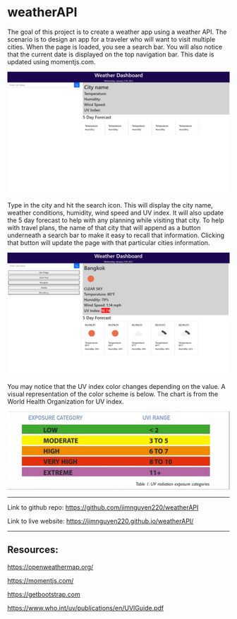 # weatherAPI
The goal of this project is to create a weather app using a weather API. The scenario is to design an app for a traveler who will want to visit multiple cities.  When the page is loaded, you see a search bar.  You will also notice that the current date is displayed on the top navigation bar.  This date is updated using momentjs.com.  

![Weather API](./assets/WeatherAPI.jpg)

Type in the city and hit the search icon.  This will display the city name, weather conditions, humidity, wind speed and UV index.  It will also update the 5 day forecast to help with any planning while visiting that city.  To help with travel plans, the name of that city that will append as a button underneath a search bar to make it easy to recall that information.  Clicking that button will update the page with that particular cities information.  

![finished weather API](./assets/finishedWeatherAPI.jpg)


You may notice that the UV index color changes depending on the value. A visual representation of the color scheme is below.  The chart is from the World Health Organization for UV index.

![WHO UV Index](./assets/UVIndex.jpg)

-------------------
Link to github repo: https://github.com/jimnguyen220/weatherAPI

Link to live website: https://jimnguyen220.github.io/weatherAPI/

--------------------


## Resources:

https://openweathermap.org/

https://momentjs.com/

https://getbootstrap.com

https://www.who.int/uv/publications/en/UVIGuide.pdf